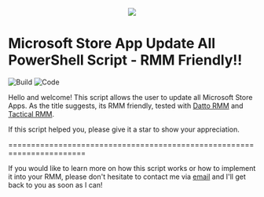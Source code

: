 <p align="center">
  <img src="https://user-images.githubusercontent.com/16869300/191701451-5550afce-b19f-4f8c-9e28-90777dd441e1.png" />
</p>

# Microsoft Store App Update All PowerShell Script - RMM Friendly!!

![Build](https://img.shields.io/badge/Build-Passing-Success) ![Code](https://img.shields.io/badge/Code-PowerShell-blue)

Hello and welcome!
This script allows the user to update all Microsoft Store Apps. As the title suggests, its RMM friendly, tested with [Datto RMM](https://www.datto.com/products/rmm/) and [Tactical RMM](https://github.com/amidaware/tacticalrmm). 

If this script helped you, please give it a star to show your appreciation. 

=======================================================================

If you would like to learn more on how this script works or how to implement it into your RMM, please don't hesitate to contact me via [email](mailto:david@mearkats.co.uk) and I'll get back to you as soon as I can! 

